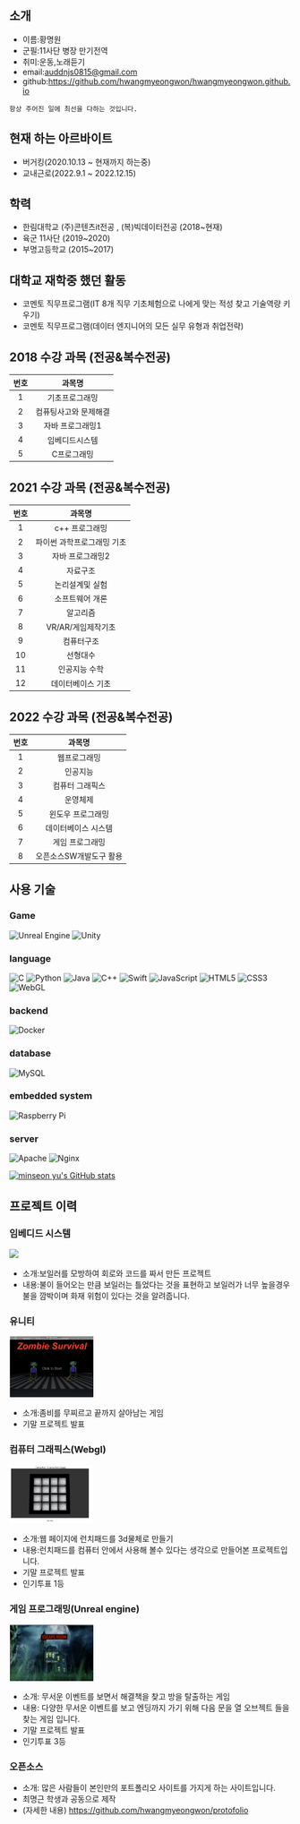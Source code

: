 

## 소개
 - 이름:황명원
 - 군필:11사단 병장 만기전역
 - 취미:운동,노래듣기
 - email:auddnjs0815@gmail.com
 - github:https://github.com/hwangmyeongwon/hwangmyeongwon.github.io
 
```
항상 주어진 일에 최선을 다하는 것입니다.
```

## 현재 하는 아르바이트
- 버거킹(2020.10.13 ~ 현재까지 하는중)
- 교내근로(2022.9.1 ~ 2022.12.15)

## 학력
- 한림대학교 (주)콘텐츠it전공 , (복)빅데이터전공 (2018~현재)
- 육군 11사단 (2019~2020)
- 부명고등학교 (2015~2017)

## 대학교 재학중 했던 활동
- 코멘토 직무프로그램(IT 8개 직무 기초체험으로 나에게 맞는 적성 찾고 기술역량 키우기)
- 코멘토 직무프로그램(데이터 엔지니어의 모든 실무 유형과 취업전략)

## 2018 수강 과목 (전공&복수전공)
|번호|과목명|
|:---:|:---:|
|1|기초프로그래밍|
|2|컴퓨팅사고와 문제해결|
|3|자바 프로그래밍1|
|4|임베디드시스템|
|5|C프로그래밍|

## 2021 수강 과목 (전공&복수전공)
|번호|과목명|
|:---:|:---:|
|1|c++ 프로그래밍|
|2|파이썬 과학프로그래밍 기초|
|3|자바 프로그래밍2|
|4|자료구조|
|5|논리설계및 실험|
|6|소프트웨어 개론|
|7|알고리즘|
|8|VR/AR/게임제작기초|
|9|컴퓨터구조|
|10|선형대수|
|11|인공지능 수학|
|12|데이터베이스 기초|


## 2022 수강 과목 (전공&복수전공)
|번호|과목명|
|:---:|:---:|
|1|웹프로그래밍|
|2|인공지능|
|3|컴퓨터 그래픽스|
|4|운영체제|
|5|윈도우 프로그래밍|
|6|데이터베이스 시스템|
|7|게임 프로그래밍|
|8|오픈소스SW개발도구 활용|

## 사용 기술

### Game
![Unreal Engine](https://img.shields.io/badge/unrealengine-%23313131.svg?style=for-the-badge&logo=unrealengine&logoColor=white)
![Unity](https://img.shields.io/badge/unity-%23000000.svg?style=for-the-badge&logo=unity&logoColor=white)

### language
![C](https://img.shields.io/badge/c-%2300599C.svg?style=for-the-badge&logo=c&logoColor=white)
![Python](https://img.shields.io/badge/python-3670A0?style=for-the-badge&logo=python&logoColor=ffdd54)
![Java](https://img.shields.io/badge/java-%23ED8B00.svg?style=for-the-badge&logo=java&logoColor=white)
![C++](https://img.shields.io/badge/c++-%2300599C.svg?style=for-the-badge&logo=c%2B%2B&logoColor=white)
![Swift](https://img.shields.io/badge/swift-F54A2A?style=for-the-badge&logo=swift&logoColor=white)
![JavaScript](https://img.shields.io/badge/javascript-%23323330.svg?style=for-the-badge&logo=javascript&logoColor=%23F7DF1E)
![HTML5](https://img.shields.io/badge/html5-%23E34F26.svg?style=for-the-badge&logo=html5&logoColor=white)
![CSS3](https://img.shields.io/badge/css3-%231572B6.svg?style=for-the-badge&logo=css3&logoColor=white)
![WebGL](https://img.shields.io/badge/WebGL-990000?logo=webgl&logoColor=white&style=for-the-badge)


### backend
![Docker](https://img.shields.io/badge/docker-%230db7ed.svg?style=for-the-badge&logo=docker&logoColor=white)

### database
![MySQL](https://img.shields.io/badge/mysql-%2300f.svg?style=for-the-badge&logo=mysql&logoColor=white)

### embedded system
![Raspberry Pi](https://img.shields.io/badge/-RaspberryPi-C51A4A?style=for-the-badge&logo=Raspberry-Pi)

### server
![Apache](https://img.shields.io/badge/apache-%23D42029.svg?style=for-the-badge&logo=apache&logoColor=white)
![Nginx](https://img.shields.io/badge/nginx-%23009639.svg?style=for-the-badge&logo=nginx&logoColor=white)

[![minseon yu's GitHub stats](https://github-readme-stats.vercel.app/api?username=hwangmyeongwon)](https://github.com/hwangmyeongwon/github-readme-stats)

## 프로젝트 이력

### 임베디드 시스템
<img src='./images/embedded.PNG' width="150" />

- 소개:보일러를 모방하여 회로와 코드를 짜서 만든 프로젝트
- 내용:불이 들어오는 만큼 보일러는 틀었다는 것을 표현하고 보일러가 너무 높을경우 불을 깜박이며 화재 위험이 있다는 것을 알려줍니다.

### 유니티
<img src='./images/ZombieSurvival.png' width="150" />

- 소개:좀비를 무찌르고 끝까지 살아남는 게임
- 기말 프로젝트 발표

### 컴퓨터 그래픽스(Webgl)
<img src='./images/LunchPad.png' width="150" />

- 소개:웹 페이지에 런치패드를 3d물체로 만들기
- 내용:런치패드를 컴퓨터 안에서 사용해 볼수 있다는 생각으로 만들어본 프로젝트입니다.
- 기말 프로젝트 발표
- 인기투표 1등

### 게임 프로그래밍(Unreal engine)
<img src='./images/EscapeRoom.png' width="150"/>

- 소개: 무서운 이벤트를 보면서 해결책을 찾고 방을 탈출하는 게임
- 내용: 다양한 무서운 이벤트를 보고 엔딩까지 가기 위해 다음 문을 열 오브젝트 들을 찾는 게임 입니다.
- 기말 프로젝트 발표
- 인기투표 3등

### 오픈소스
- 소개: 많은 사람들이 본인만의 포트폴리오 사이트를 가지게 하는 사이트입니다.
- 최명근 학생과 공동으로 제작
- (자세한 내용) https://github.com/hwangmyeongwon/protofolio
